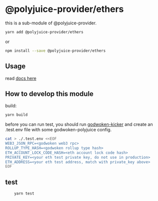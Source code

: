 # @polyjuice-provider/ethers

this is a sub-module of @polyjuice-provider.

```sh
yarn add @polyjuice-provider/ethers 
```

or

```sh
npm install --save @polyjuice-provider/ethers
```

## Usage

read [docs here](../../docs/get-started.md#ethers)

## How to develop this module

build:

```sh
yarn build
```

before you can run test, you should run [godwoken-kicker](https://github.com/RetricSu/godwoken-kicker) and create an .test.env file with some godwoken-polyjuice config.

```sh
cat > ./.test.env <<EOF
WEB3_JSON_RPC=<godwoken web3 rpc>
ROLLUP_TYPE_HASH=<godwoken rollup type hash>
ETH_ACCOUNT_LOCK_CODE_HASH=<eth account lock code hash>
PRIVATE_KEY=<your eth test private key, do not use in production>
ETH_ADDRESS=<your eth test address, match with private_key above>
EOF
```

## test

```sh
    yarn test
```
